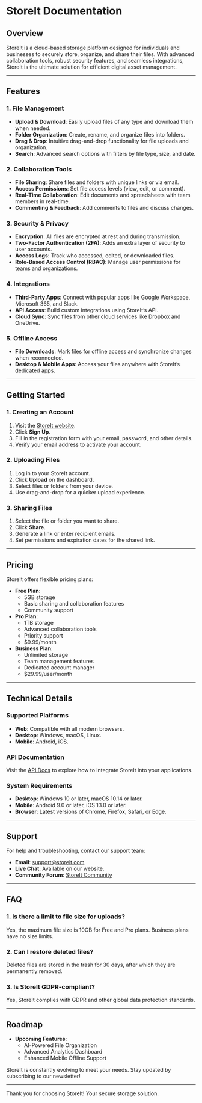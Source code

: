 # StoreIt Documentation

## Overview

StoreIt is a cloud-based storage platform designed for individuals and businesses to securely store, organize, and share their files. With advanced collaboration tools, robust security features, and seamless integrations, StoreIt is the ultimate solution for efficient digital asset management.

---

## Features

### 1. File Management

- **Upload & Download**: Easily upload files of any type and download them when needed.
- **Folder Organization**: Create, rename, and organize files into folders.
- **Drag & Drop**: Intuitive drag-and-drop functionality for file uploads and organization.
- **Search**: Advanced search options with filters by file type, size, and date.

### 2. Collaboration Tools

- **File Sharing**: Share files and folders with unique links or via email.
- **Access Permissions**: Set file access levels (view, edit, or comment).
- **Real-Time Collaboration**: Edit documents and spreadsheets with team members in real-time.
- **Commenting & Feedback**: Add comments to files and discuss changes.

### 3. Security & Privacy

- **Encryption**: All files are encrypted at rest and during transmission.
- **Two-Factor Authentication (2FA)**: Adds an extra layer of security to user accounts.
- **Access Logs**: Track who accessed, edited, or downloaded files.
- **Role-Based Access Control (RBAC)**: Manage user permissions for teams and organizations.

### 4. Integrations

- **Third-Party Apps**: Connect with popular apps like Google Workspace, Microsoft 365, and Slack.
- **API Access**: Build custom integrations using StoreIt’s API.
- **Cloud Sync**: Sync files from other cloud services like Dropbox and OneDrive.

### 5. Offline Access

- **File Downloads**: Mark files for offline access and synchronize changes when reconnected.
- **Desktop & Mobile Apps**: Access your files anywhere with StoreIt’s dedicated apps.

---

## Getting Started

### 1. Creating an Account

1. Visit the [StoreIt website](https://storeit.com).
2. Click **Sign Up**.
3. Fill in the registration form with your email, password, and other details.
4. Verify your email address to activate your account.

### 2. Uploading Files

1. Log in to your StoreIt account.
2. Click **Upload** on the dashboard.
3. Select files or folders from your device.
4. Use drag-and-drop for a quicker upload experience.

### 3. Sharing Files

1. Select the file or folder you want to share.
2. Click **Share**.
3. Generate a link or enter recipient emails.
4. Set permissions and expiration dates for the shared link.

---

## Pricing

StoreIt offers flexible pricing plans:

- **Free Plan**:
  - 5GB storage
  - Basic sharing and collaboration features
  - Community support
- **Pro Plan**:
  - 1TB storage
  - Advanced collaboration tools
  - Priority support
  - $9.99/month
- **Business Plan**:
  - Unlimited storage
  - Team management features
  - Dedicated account manager
  - $29.99/user/month

---

## Technical Details

### Supported Platforms

- **Web**: Compatible with all modern browsers.
- **Desktop**: Windows, macOS, Linux.
- **Mobile**: Android, iOS.

### API Documentation

Visit the [API Docs](https://storeit.com/api-docs) to explore how to integrate StoreIt into your applications.

### System Requirements

- **Desktop**: Windows 10 or later, macOS 10.14 or later.
- **Mobile**: Android 9.0 or later, iOS 13.0 or later.
- **Browser**: Latest versions of Chrome, Firefox, Safari, or Edge.

---

## Support

For help and troubleshooting, contact our support team:

- **Email**: support@storeit.com
- **Live Chat**: Available on our website.
- **Community Forum**: [StoreIt Community](https://community.storeit.com)

---

## FAQ

### 1. Is there a limit to file size for uploads?

Yes, the maximum file size is 10GB for Free and Pro plans. Business plans have no size limits.

### 2. Can I restore deleted files?

Deleted files are stored in the trash for 30 days, after which they are permanently removed.

### 3. Is StoreIt GDPR-compliant?

Yes, StoreIt complies with GDPR and other global data protection standards.

---

## Roadmap

- **Upcoming Features**:
  - AI-Powered File Organization
  - Advanced Analytics Dashboard
  - Enhanced Mobile Offline Support

StoreIt is constantly evolving to meet your needs. Stay updated by subscribing to our newsletter!

---

Thank you for choosing StoreIt! Your secure storage solution.

